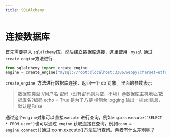 ```yaml
---
title: SQLAlchemy
---
```

# 连接数据库
首先需要导入 ` sqlalchemy `库，然后建立数据库连接，这里使用 ` mysql` 通过` create_engine `方法进行.
``` python
from sqlalchemy import create_engine
engine = create_engine("mysql://root:@localhost:3306/webpy?charset=utf8",encoding="utf-8", echo=True)
```
`create_engine `方法进行数据库连接，返回一个 db 对象。里面的参数表示

> 数据库类型://用户名:密码（没有密码则为空，不填）@数据库主机地址/数据库名?编码
> echo = True 是为了方便 控制台 logging 输出一些sql信息，默认是False

通过这个`engine`对象可以直接`execute` 进行查询，例如` engine.execute("SELECT * FROM user") `也可以通过 `engine` 获取连接在查询，例如` conn = engine.connect() `通过 conn.execute()方法进行查询。两者有什么差别呢？

